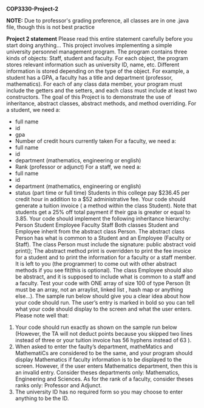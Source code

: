 **COP3330-Project-2**

**NOTE:** Due to professor's grading preference, all classes are in one .java file, though this is not best practice

**Project 2 statement**
Please read this entire statement carefully before you start doing anything...
This project involves implementing a simple university personnel management program. The program contains three kinds 
of objects: Staff, student and faculty. For each object, the program stores relevant information such as university ID, name, 
etc. Different information is stored depending on the type of the object. For example, a student has a GPA, a faculty has a 
title and department (professor, mathematics).
For each of any class data member, your program must include the getters and the setters, and each class must include at 
least two constructors. The goal of this Project is to demonstrate the use of inheritance, abstract classes, abstract methods, 
and method overriding. 
For a student, we need a:
- full name 
- id
- gpa
- Number of credit hours currently taken
For a faculty, we need a:
- full name
- id
- department (mathematics, engineering or english)
- Rank (professor or adjunct)
For a staff, we need a:
- full name
- id
- department (mathematics, engineering or english)
- status (part time or full time)
Students in this college pay $236.45 per credit hour in addition to a $52 administrative fee. Your code should generate a 
tuition invoice ( a method within the class Student). Note that students get a 25% off total payment if their gpa is greater or 
equal to 3.85.
Your code should implement the following inheritance hierarchy:
Person
Student Employee
Faculty Staff
Both classes Student and Employee inherit from the abstract class Person. The abstract class Person has what is common 
to a Student and an Employee (Faculty or Staff). The class Person must include the signature: public abstract void print();
The abstract method print is overridden to print the fee invoice for a student and to print the information for  a faculty or 
a staff member. It is left to you (the programmer) to come out with other abstract methods if you see fit(this is optional).
The class Employee should also be abstract, and it is supposed to include what is common to a staff and a faculty.
Test your code with ONE array of size 100 of type Person (It must be an array, not an arraylist, linked list , hash map or 
anything else...). The sample run below should give you a clear idea about how your code should run. The user’s entry is 
marked in bold so you can tell what your code should display to the screen and what the user enters.
Please note well that:
1) Your code should run exactly as shown on the sample run below (However, the TA will not deduct points because you 
skipped two lines instead of three or your tuition invoice has 56 hyphens instead of 63 ).
2) When asked to enter the faulty’s department, matheMatics and MathematiCs are  considered to be the same, and your 
program should display Mathematics if faculty information is to be displayed to the screen. However, if the user enters 
Mathematics department, then this is an invalid entry.  Consider theses departments only: Mathematics, Engineering 
and Sciences. As for the rank of a faculty, consider theses ranks only: Professor and Adjunct.
3) The university ID has no required form so you may choose to enter anything to be the ID.
